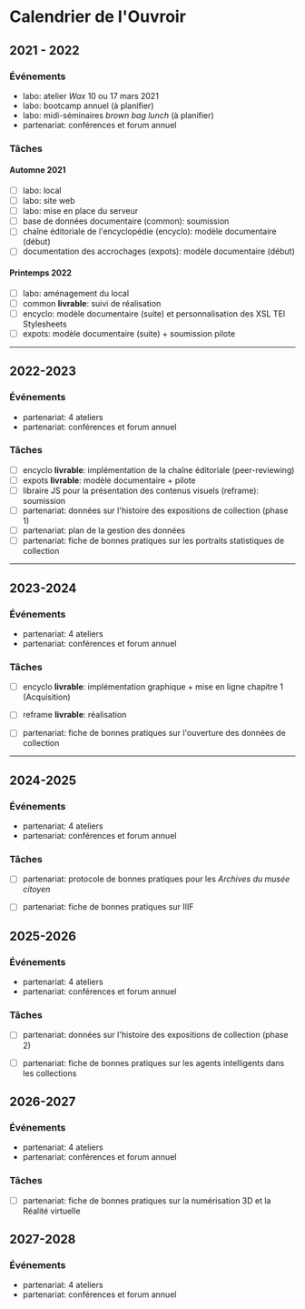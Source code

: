 

# Calendrier de l'Ouvroir



## 2021 - 2022

### Événements

- labo: atelier *Wax* 10 ou 17 mars 2021
- labo: bootcamp annuel (à planifier)
- labo: midi-séminaires *brown bag lunch* (à planifier)
- partenariat: conférences et forum annuel 

### Tâches

#### Automne 2021

- [ ] labo: local
- [ ] labo: site web
- [ ] labo: mise en place du serveur
- [ ] base de données documentaire (common): soumission
- [ ] chaîne éditoriale de l'encyclopédie (encyclo): modèle documentaire (début)
- [ ] documentation des accrochages (expots): modèle documentaire (début)

#### Printemps 2022

- [ ] labo: aménagement du local
- [ ] common **livrable**: suivi de réalisation
- [ ] encyclo: modèle documentaire (suite) et personnalisation des XSL TEI Stylesheets
- [ ] expots: modèle documentaire (suite) + soumission pilote 

___



## 2022-2023

### Événements

- partenariat: 4 ateliers 
- partenariat: conférences et forum annuel 

### Tâches

- [ ] encyclo **livrable**: implémentation de la chaîne éditoriale (peer-reviewing)
- [ ] expots **livrable**: modèle documentaire + pilote
- [ ] libraire JS pour la présentation des contenus visuels (reframe): soumission
- [ ] partenariat: données sur l'histoire des expositions de collection (phase 1)
- [ ] partenariat: plan de la gestion des données
- [ ] partenariat: fiche de bonnes pratiques sur les portraits statistiques de collection

___



## 2023-2024

### Événements

- partenariat: 4 ateliers
- partenariat: conférences et forum annuel 

### Tâches

- [ ] encyclo **livrable**: implémentation graphique + mise en ligne chapitre 1 (Acquisition)
- [ ] reframe **livrable**: réalisation
- [ ] partenariat: fiche de bonnes pratiques sur l'ouverture des données de collection



___



## 2024-2025

### Événements

- partenariat: 4 ateliers
- partenariat: conférences et forum annuel 

### Tâches

- [ ] partenariat: protocole de bonnes pratiques pour les *Archives du musée citoyen*
- [ ] partenariat: fiche de bonnes pratiques sur IIIF



## 2025-2026

### Événements

- partenariat: 4 ateliers 
- partenariat: conférences et forum annuel 

### Tâches

- [ ] partenariat: données sur l'histoire des expositions de collection (phase 2)
- [ ] partenariat: fiche de bonnes pratiques sur les agents intelligents dans les collections



## 2026-2027

### Événements

- partenariat: 4 ateliers 
- partenariat: conférences et forum annuel 

### Tâches

- [ ] partenariat: fiche de bonnes pratiques sur la numérisation 3D et la Réalité virtuelle

### 

## 2027-2028

### Événements

- partenariat: 4 ateliers 
- partenariat: conférences et forum annuel 